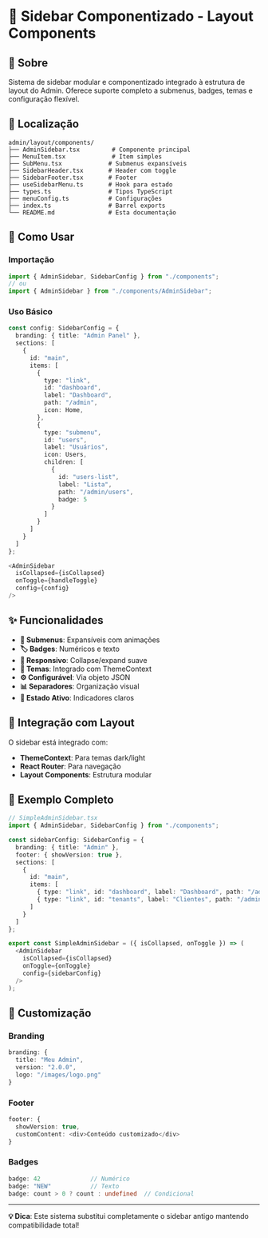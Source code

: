 # 📖 Sidebar Componentizado - Layout Components

## 🎯 Sobre

Sistema de sidebar modular e componentizado integrado à estrutura de layout do Admin. Oferece suporte completo a submenus, badges, temas e configuração flexível.

## 📁 Localização

```
admin/layout/components/
├── AdminSidebar.tsx         # Componente principal
├── MenuItem.tsx             # Item simples
├── SubMenu.tsx             # Submenus expansíveis  
├── SidebarHeader.tsx       # Header com toggle
├── SidebarFooter.tsx       # Footer
├── useSidebarMenu.ts       # Hook para estado
├── types.ts                # Tipos TypeScript
├── menuConfig.ts           # Configurações
├── index.ts                # Barrel exports
└── README.md               # Esta documentação
```

## 🚀 Como Usar

### Importação

```typescript
import { AdminSidebar, SidebarConfig } from "./components";
// ou
import { AdminSidebar } from "./components/AdminSidebar";
```

### Uso Básico

```typescript
const config: SidebarConfig = {
  branding: { title: "Admin Panel" },
  sections: [
    {
      id: "main",
      items: [
        {
          type: "link",
          id: "dashboard",
          label: "Dashboard",
          path: "/admin",
          icon: Home,
        },
        {
          type: "submenu",
          id: "users",
          label: "Usuários",
          icon: Users,
          children: [
            {
              id: "users-list",
              label: "Lista",
              path: "/admin/users",
              badge: 5
            }
          ]
        }
      ]
    }
  ]
};

<AdminSidebar
  isCollapsed={isCollapsed}
  onToggle={handleToggle}
  config={config}
/>
```

## ✨ Funcionalidades

- **📂 Submenus**: Expansíveis com animações
- **🏷️ Badges**: Numéricos e texto
- **📱 Responsivo**: Collapse/expand suave
- **🎨 Temas**: Integrado com ThemeContext
- **⚙️ Configurável**: Via objeto JSON
- **📊 Separadores**: Organização visual
- **🎯 Estado Ativo**: Indicadores claros

## 🔧 Integração com Layout

O sidebar está integrado com:
- **ThemeContext**: Para temas dark/light
- **React Router**: Para navegação
- **Layout Components**: Estrutura modular

## 📝 Exemplo Completo

```typescript
// SimpleAdminSidebar.tsx
import { AdminSidebar, SidebarConfig } from "./components";

const sidebarConfig: SidebarConfig = {
  branding: { title: "Admin" },
  footer: { showVersion: true },
  sections: [
    {
      id: "main",
      items: [
        { type: "link", id: "dashboard", label: "Dashboard", path: "/admin", icon: Home },
        { type: "link", id: "tenants", label: "Clientes", path: "/admin/tenants", icon: Building2 }
      ]
    }
  ]
};

export const SimpleAdminSidebar = ({ isCollapsed, onToggle }) => (
  <AdminSidebar
    isCollapsed={isCollapsed}
    onToggle={onToggle}
    config={sidebarConfig}
  />
);
```

## 🎨 Customização

### Branding
```typescript
branding: {
  title: "Meu Admin",
  version: "2.0.0",
  logo: "/images/logo.png"
}
```

### Footer
```typescript
footer: {
  showVersion: true,
  customContent: <div>Conteúdo customizado</div>
}
```

### Badges
```typescript
badge: 42              // Numérico
badge: "NEW"           // Texto
badge: count > 0 ? count : undefined  // Condicional
```

---

**💡 Dica**: Este sistema substitui completamente o sidebar antigo mantendo compatibilidade total!
